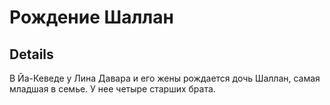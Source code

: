 # Рождение Шаллан

## Details
В Йа-Кеведе у Лина Давара и его жены рождается дочь Шаллан, самая младшая в семье. У нее четыре старших брата.
